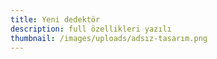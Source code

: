 ```yaml
---
title: Yeni dedektör
description: f﻿ull özellikleri yazılı
thumbnail: /images/uploads/adsız-tasarım.png
---
```

